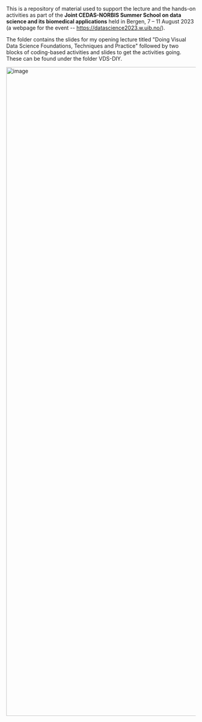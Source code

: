 This is a repository of material used to support the lecture and the hands-on activities as part of the **Joint CEDAS-NORBIS Summer School on data science and its biomedical applications** held in Bergen, 7 – 11 August 2023 (a webpage for the event -- https://datascience2023.w.uib.no/).

The folder contains the slides for my opening lecture titled "Doing Visual Data Science Foundations, Techniques and Practice" followed by two blocks of coding-based activities and slides to get the activities going. These can be found under the folder VDS-DIY.

<img width="1727" alt="image" src="https://github.com/user-attachments/assets/ea3f62b8-efef-47d3-b8c8-afbb86a5698f">


